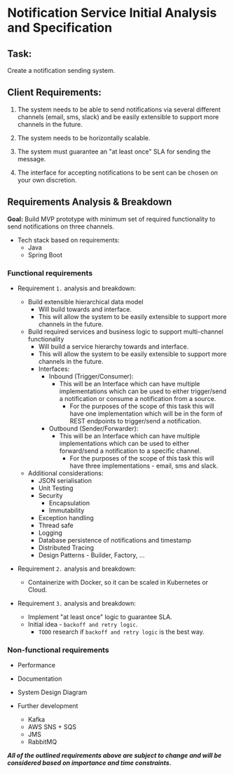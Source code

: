 # Notification Service Initial Analysis and Specification

## Task:

Create a notification sending system.

## Client Requirements:

1. The system needs to be able to send notifications via several different channels (email,
sms, slack) and be easily extensible to support more channels in the future.

2. The system needs to be horizontally scalable.

3. The system must guarantee an "at least once" SLA for sending the message.

4. The interface for accepting notifications to be sent can be chosen on your own discretion.

## Requirements Analysis & Breakdown

**Goal:**
Build MVP prototype with minimum set of required functionality to send notifications on three channels.

- Tech stack based on requirements:
    - Java
    - Spring Boot

### Functional requirements

- Requirement `1.` analysis and breakdown:
    - Build extensible hierarchical data model
        - Will build towards and interface.
        - This will allow the system to be easily extensible to support more channels in the future.
    - Build required services and business logic to support multi-channel functionality
        - Will build a service hierarchy towards and interface.
        - This will allow the system to be easily extensible to support more channels in the future.
        - Interfaces:
            - Inbound (Trigger/Consumer):
                - This will be an Interface which can have multiple implementations which can be used to either trigger/send a notification or consume a notification from a source.
                    - For the purposes of the scope of this task this will have one implementation which will be in the form of REST endpoints to trigger/send a notification.
            - Outbound (Sender/Forwarder):
                - This will be an Interface which can have multiple implementations which can be used to either forward/send a notification to a specific channel.
                    - For the purposes of the scope of this task this will have three implementations - email, sms and slack. 
    - Additional considerations:
        - JSON serialisation
        - Unit Testing
        - Security
            - Encapsulation
            - Immutability
        - Exception handling
        - Thread safe
        - Logging
        - Database persistence of notifications and timestamp
        - Distributed Tracing
        - Design Patterns - Builder, Factory, ...

- Requirement `2.` analysis and breakdown:    
    - Containerize with Docker, so it can be scaled in Kubernetes or Cloud.

- Requirement `3.` analysis and breakdown:
    - Implement "at least once" logic to guarantee SLA.
    - Initial idea - `backoff and retry logic`.
        - `TODO` research if `backoff and retry logic` is the best way.
        
### Non-functional requirements

- Performance

- Documentation
 - System Design Diagram
 - Further development
    - Kafka
    - AWS SNS + SQS
    - JMS
    - RabbitMQ

***All of the outlined requirements above are subject to change and will be considered based on importance and time constraints.***
 